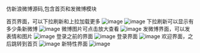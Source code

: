 仿新浪微博源码,包含首页和发微博模块

首页界面，可以下拉刷新和上拉加载更多
![image](https://github.com/zmx6999/Weibo/blob/master/Description%20Images/IMG_0934.jpg)
![image](https://github.com/zmx6999/Weibo/blob/master/Description%20Images/IMG_0936.jpg)
下拉刷新可以显示有多少条新微博
![image](https://github.com/zmx6999/Weibo/blob/master/Description%20Images/IMG_0942.jpg) 
微博图片可点击放大查看
![image](https://github.com/zmx6999/Weibo/blob/master/Description%20Images/IMG_0943.jpg) 
发微博界面，可以发表情和图片
![image](https://github.com/zmx6999/Weibo/blob/master/Description%20Images/IMG_0937.jpg) 
登录之前的界面
![image](https://github.com/zmx6999/Weibo/blob/master/Description%20Images/IMG_0931.jpg)
登录界面
![image](https://github.com/zmx6999/Weibo/blob/master/Description%20Images/IMG_0932.jpg) 
欢迎界面，之后跳转到首页
![image](https://github.com/zmx6999/Weibo/blob/master/Description%20Images/IMG_0941.jpg) 
新特性界面
![image](https://github.com/zmx6999/Weibo/blob/master/Description%20Images/IMG_0938.jpg)
